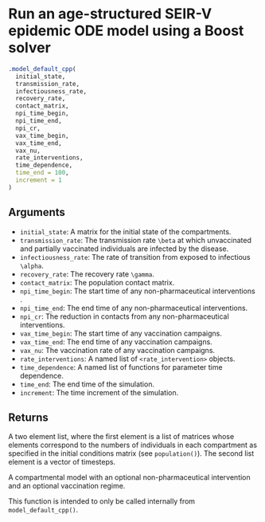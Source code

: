 # Run an age-structured SEIR-V epidemic ODE model using a Boost solver

```r
.model_default_cpp(
  initial_state,
  transmission_rate,
  infectiousness_rate,
  recovery_rate,
  contact_matrix,
  npi_time_begin,
  npi_time_end,
  npi_cr,
  vax_time_begin,
  vax_time_end,
  vax_nu,
  rate_interventions,
  time_dependence,
  time_end = 100,
  increment = 1
)
```

## Arguments

- `initial_state`: A matrix for the initial state of the compartments.
- `transmission_rate`: The transmission rate `\beta` at which unvaccinated and partially vaccinated individuals are infected by the disease.
- `infectiousness_rate`: The rate of transition from exposed to infectious `\alpha`.
- `recovery_rate`: The recovery rate `\gamma`.
- `contact_matrix`: The population contact matrix.
- `npi_time_begin`: The start time of any non-pharmaceutical interventions .
- `npi_time_end`: The end time of any non-pharmaceutical interventions.
- `npi_cr`: The reduction in contacts from any non-pharmaceutical interventions.
- `vax_time_begin`: The start time of any vaccination campaigns.
- `vax_time_end`: The end time of any vaccination campaigns.
- `vax_nu`: The vaccination rate of any vaccination campaigns.
- `rate_interventions`: A named list of `<rate_intervention>` objects.
- `time_dependence`: A named list of functions for parameter time dependence.
- `time_end`: The end time of the simulation.
- `increment`: The time increment of the simulation.

## Returns

A two element list, where the first element is a list of matrices whose elements correspond to the numbers of individuals in each compartment as specified in the initial conditions matrix (see `population()`). The second list element is a vector of timesteps.

A compartmental model with an optional non-pharmaceutical intervention and an optional vaccination regime.

This function is intended to only be called internally from `model_default_cpp()`.
